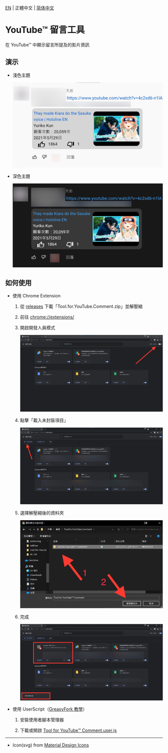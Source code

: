 [EN](./README.md) | 正體中文 | [简体中文](./README_CN.md)

# YouTube™ 留言工具

在 YouTube™ 中顯示留言所提及的影片資訊

## 演示

* 淺色主題

    ![淺色主題](./src/demo/light.jpg)

* 深色主題

    ![深色主題](./src/demo/dark.jpg)

## 如何使用

* 使用 Chrome Extension

    1. 從 [releases](https://github.com/kevin823lin/Tool-for-YouTube-Comment/releases) 下載「Tool.for.YouTube.Comment.zip」並解壓縮

    1. 前往 [chrome://extensions/](chrome://extensions/)

    1. 開啟開發人員模式

        ![開啟開發人員模式](./src/tutorial/1.jpg)

    1. 點擊「載入未封裝項目」

        ![點擊「載入未封裝項目」](./src/tutorial/2.jpg)

    1. 選擇解壓縮後的資料夾

        ![選擇解壓縮後的資料夾](./src/tutorial/3.jpg)

    1. 完成

        ![完成](./src/tutorial/4.jpg)

* 使用 UserScript（[GreasyFork 教學](https://greasyfork.org/zh-TW)）

    1. 安裝使用者腳本管理器

    1. 下載或開啟 [Tool for YouTube™ Comment.user.js](https://github.com/kevin823lin/Tool-for-YouTube-Comment/raw/main/Tool%20for%20YouTube%E2%84%A2%20Comment.user.js)

---

* Icon(svg) from [Material Design Icons](https://materialdesignicons.com/)
